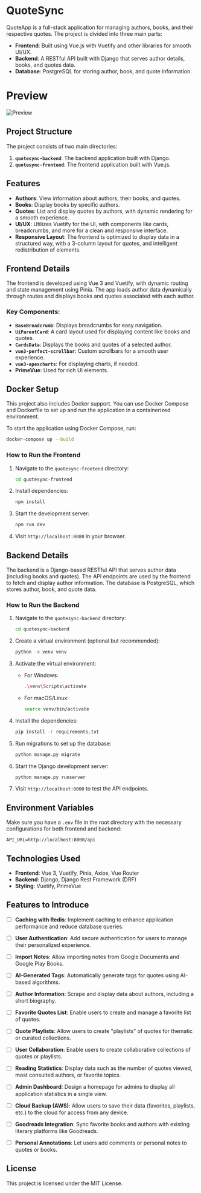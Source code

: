 # QuoteSync

QuoteApp is a full-stack application for managing authors, books, and their respective quotes. The project is divided into three main parts:

- **Frontend**: Built using Vue.js with Vuetify and other libraries for smooth UI/UX.
- **Backend**: A RESTful API built with Django that serves author details, books, and quotes data.
- **Database**: PostgreSQL for storing author, book, and quote information.

# Preview
![Preview](ui.gif)
## Project Structure

The project consists of two main directories:

1. **`quotesync-backend`**: The backend application built with Django.
2. **`quotesync-frontend`**: The frontend application built with Vue.js.

## Features

- **Authors**: View information about authors, their books, and quotes.
- **Books**: Display books by specific authors.
- **Quotes**: List and display quotes by authors, with dynamic rendering for a smooth experience.
- **UI/UX**: Utilizes Vuetify for the UI, with components like cards, breadcrumbs, and more for a clean and responsive interface.
- **Responsive Layout**: The frontend is optimized to display data in a structured way, with a 3-column layout for quotes, and intelligent redistribution of elements.

## Frontend Details

The frontend is developed using Vue 3 and Vuetify, with dynamic routing and state management using Pinia. The app loads author data dynamically through routes and displays books and quotes associated with each author.

### Key Components:

- **`BaseBreadcrumb`**: Displays breadcrumbs for easy navigation.
- **`UiParentCard`**: A card layout used for displaying content like books and quotes.
- **`CardsData`**: Displays the books and quotes of a selected author.
- **`vue3-perfect-scrollbar`**: Custom scrollbars for a smooth user experience.
- **`vue3-apexcharts`**: For displaying charts, if needed.
- **PrimeVue**: Used for rich UI elements.

## Docker Setup

This project also includes Docker support. You can use Docker Compose and Dockerfile to set up and run the application in a containerized environment.

To start the application using Docker Compose, run:
```bash
docker-compose up --build
```

### How to Run the Frontend

1. Navigate to the `quotesync-frontend` directory:
   ```bash
   cd quotesync-frontend
   ```

2. Install dependencies:
   ```bash
   npm install
   ```

3. Start the development server:
   ```bash
   npm run dev
   ```

4. Visit `http://localhost:8080` in your browser.

## Backend Details

The backend is a Django-based RESTful API that serves author data (including books and quotes). The API endpoints are used by the frontend to fetch and display author information.
The database is PostgreSQL, which stores author, book, and quote data.

### How to Run the Backend

1. Navigate to the `quotesync-backend` directory:
   ```bash
   cd quotesync-backend
   ```

2. Create a virtual environment (optional but recommended):
   ```bash
   python -m venv venv
   ```

3. Activate the virtual environment:
   - For Windows:
     ```bash
     .\venv\Scripts\activate
     ```
   - For macOS/Linux:
     ```bash
     source venv/bin/activate
     ```

4. Install the dependencies:
   ```bash
   pip install -r requirements.txt
   ```

5. Run migrations to set up the database:
   ```bash
   python manage.py migrate
   ```

6. Start the Django development server:
   ```bash
   python manage.py runserver
   ```

7. Visit `http://localhost:8000` to test the API endpoints.

## Environment Variables

Make sure you have a `.env` file in the root directory with the necessary configurations for both frontend and backend:

```env
API_URL=http://localhost:8000/api
```

## Technologies Used

- **Frontend**: Vue 3, Vuetify, Pinia, Axios, Vue Router
- **Backend**: Django, Django Rest Framework (DRF)
- **Styling**: Vuetify, PrimeVue

## Features to Introduce

- [ ] **Caching with Redis**: Implement caching to enhance application performance and reduce database queries.  
- [ ] **User Authentication**: Add secure authentication for users to manage their personalized experience.  
- [ ] **Import Notes**: Allow importing notes from Google Documents and Google Play Books.  
- [ ] **AI-Generated Tags**: Automatically generate tags for quotes using AI-based algorithms.  
- [ ] **Author Information**: Scrape and display data about authors, including a short biography.  
- [ ] **Favorite Quotes List**: Enable users to create and manage a favorite list of quotes.  
- [ ] **Quote Playlists**: Allow users to create "playlists" of quotes for thematic or curated collections.  
- [ ] **User Collaboration**: Enable users to create collaborative collections of quotes or playlists.  
- [ ] **Reading Statistics**: Display data such as the number of quotes viewed, most consulted authors, or favorite topics.  
- [ ] **Admin Dashboard**: Design a homepage for admins to display all application statistics in a single view.  
- [ ] **Cloud Backup (AWS)**: Allow users to save their data (favorites, playlists, etc.) to the cloud for access from any device.
- [ ] **Goodreads Integration**: Sync favorite books and authors with existing literary platforms like Goodreads.  
- [ ] **Personal Annotations**: Let users add comments or personal notes to quotes or books.  






## License

This project is licensed under the MIT License.

